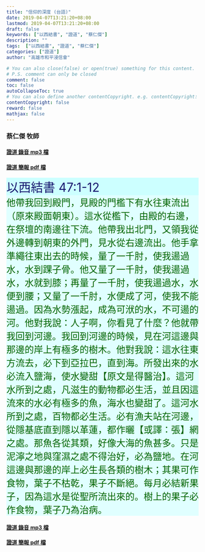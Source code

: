 ```yaml
---
title: "信仰的深度 (台語)"
date: 2019-04-07T13:21:20+08:00
lastmod: 2019-04-07T13:21:20+08:00
draft: false
keywords: ["以西結書", "證道", "蔡仁傑"]
description: ""
tags:  ["以西結書", "證道", "蔡仁傑"]
categories: ["證道"]
author: "高雄市和平浸信會"

# You can also close(false) or open(true) something for this content.
# P.S. comment can only be closed
comment: false
toc: false
autoCollapseToc: true
# You can also define another contentCopyright. e.g. contentCopyright: "This is another copyright."
contentCopyright: false
reward: false
mathjax: false
---
```


### 蔡仁傑 牧師

#### [證道 錄音 mp3 檔](/mp3-s/s20190407t.mp3 "信仰的深度 - 台語")

#### [證道 簡報 pdf 檔](/pdf-s/s20190407t.pdf "信仰的深度 - 台語")

<div style="background-color:#CCFFFF"><font size="6", color="#191970">
以西結書 47:1-12
</font>
</div>

<div style="background-color:#E0FFFF"><font size="5", color="#006400">
他帶我回到殿門，見殿的門檻下有水往東流出（原來殿面朝東）。這水從檻下，由殿的右邊，在祭壇的南邊往下流。他帶我出北門，又領我從外邊轉到朝東的外門，見水從右邊流出。他手拿準繩往東出去的時候，量了一千肘，使我逿過水，水到踝子骨。他又量了一千肘，使我逿過水，水就到膝；再量了一千肘，使我逿過水，水便到腰；又量了一千肘，水便成了河，使我不能逿過。因為水勢漲起，成為可洑的水，不可逿的河。他對我說：人子啊，你看見了什麼？他就帶我回到河邊。我回到河邊的時候，見在河這邊與那邊的岸上有極多的樹木。他對我說：這水往東方流去，必下到亞拉巴，直到海。所發出來的水必流入鹽海，使水變甜【原文是得醫治】。這河水所到之處，凡滋生的動物都必生活，並且因這流來的水必有極多的魚，海水也變甜了。這河水所到之處，百物都必生活。必有漁夫站在河邊，從隱基底直到隱以革蓮，都作曬【或譯：張】網之處。那魚各從其類，好像大海的魚甚多。只是泥濘之地與窪濕之處不得治好，必為鹽地。在河這邊與那邊的岸上必生長各類的樹木；其果可作食物，葉子不枯乾，果子不斷絕。每月必結新果子，因為這水是從聖所流出來的。樹上的果子必作食物，葉子乃為治病。
</font>
</div>

#### [證道 錄音 mp3 檔](/mp3-s/s20190407t.mp3 "信仰的深度 - 台語")

#### [證道 簡報 pdf 檔](/pdf-s/s20190407t.pdf "信仰的深度 - 台語")